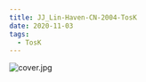 ```yaml
---
title: JJ_Lin-Haven-CN-2004-TosK
date: 2020-11-03
tags:
  - TosK
---
```


![cover.jpg](https://goindex.65style.workers.dev/1:/JJ_Lin-Haven-CN-2004-TosK/00-jj_lin-haven-cn-2004-proof-tosk.jpg)

<a-player 
    :options="{
        audio: [
          {
            name: '第二天堂',
            artist: '林俊傑',
            url: 'https://goindex.65style.workers.dev/1:/JJ_Lin-Haven-CN-2004-TosK/02-jj_lin-haven-tosk.mp3',
            cover: 'https://goindex.65style.workers.dev/1:/JJ_Lin-Haven-CN-2004-TosK/00-jj_lin-haven-cn-2004-proof-tosk.jpg',
            theme: '#ebd0c2'
          },
        ]
    }"
/>


<download url="https://www50.zippyshare.com/v/yJiMJLXr/file.html"/>


